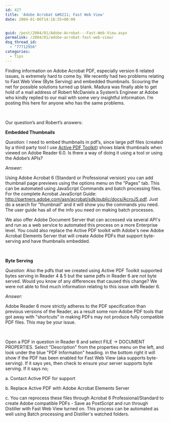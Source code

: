 ```yaml
---
id: 427
title: 'Adobe Acrobat &#8211; Fast Web View'
date: 2004-01-06T14:18:55+00:00


guid: /post/2004/01/Adobe-Acrobat---Fast-Web-View.aspx
permalink: /2004/01/adobe-acrobat-fast-web-view/
dsq_thread_id:
  - "77712956"
categories:
  - Tips
---
```

<body xmlns="http://www.w3.org/1999/xhtml">
    <div class="Section1">
        <p class="MsoNormal">
            Finding information on Adobe Acrobat PDF, especially version 6 related issues, is
            extremely hard to come by. We recently had two problems relating to Fast Web View
            (Byte Serving) and embedded thumbnails. Scouring the net for possible solutions turned
            up blank. Madura was finally able to get hold of a mail address of Robert McDaniels
            a System&rsquo;s Engineer at Adobe who kindly replied to our mail with some very insightful
            information. I&rsquo;m posting this here for anyone who has the same problems.
        </p>
        <p class="MsoNormal">
            &#160;
        </p>
        <p class="MsoNormal">
            Our question&rsquo;s and Robert&rsquo;s answers:
        </p>
        <p class="MsoNormal">
            <b><span style=';font-weight:bold'>Embedded Thumbnails</span></b>
        </p>
        <p class="MsoNormal">
            <i><span style=';font-style:italic'>Question:</span></i> I need to embed thumbnails
            in pdf&rsquo;s, since large pdf files (created by a third party tool I use <a href="http://www.activepdf.com/">Active
            PDF Toolkit</a>) shows blank thumbnails when viewed on Adobe Reader 6.0. Is there
            a way of doing it using a tool or using the Adobe&rsquo;s APIs?
        </p>
        <p class="MsoNormal">
            <i><span style=';font-style:italic'>Answer:</span></i>
        </p>
        <p class="MsoNormal">
            Using Adobe Acrobat 6 (Standard or Professional version) you can add thumbnail page
            previews using the options menu on the "Pages" tab. This can be automated using JavaScript
            Commands and batch processing files. For the complete Acrobat JavaScript Guide: <a href="http://partners.adobe.com/asn/acrobat/sdk/public/docs/AcroJS.pdf">http://partners.adobe.com/asn/acrobat/sdk/public/docs/AcroJS.pdf</a>.
            Just do a search for "thumbnail" and it will show you the commands you need. The user
            guide has all of the info you need on making batch processes.
        </p>
        <p class="MsoNormal">
            We also offer Adobe Document Server that can accessed via several API's and run as
            a web service to automated this process on a more Enterprise level. You could also
            replace the Active PDF toolkit with Adobe's new Adobe Acrobat Elements Server that
            will create Adobe PDFs that support byte-serving and have thumbnails embedded.
        </p>
        <p class="MsoNormal">
            &#160;
        </p>
        <p class="MsoNormal">
            <b><span style=';font-weight:bold'>Byte Serving</span></b>
        </p>
        <p class="MsoNormal">
            <i><span style=';font-style:italic'>Question:</span></i> Also the pdfs that we created
            using Active PDF Toolkit supported bytes serving in Reader 4 &amp; 5 but the same
            pdfs in Reader 6 are not byte served. Would you know of any differences that caused
            this change? We were not able to find much information relating to this issue with
            Reader 6.
        </p>
        <p class="MsoNormal">
            <i><span style=';font-style:italic'>Answer:</span></i>
        </p>
        <p class="MsoNormal">
            Adobe Reader 6 more strictly adheres to the PDF specification than previous versions
            of the Reader, as a result some non-Adobe PDF tools that got away with "shortcuts"
            in making PDFs may not produce fully compatible PDF files. This may be your issue.
        </p>
        <p class="MsoNormal">
            &#160;
        </p>
        <p class="MsoNormal">
            Open a PDF in question in Reader 6 and select FILE -&gt; DOCUMENT PROPERTIES. Select
            "Description" from the properties menu on the left, and look under the blue "PDF Information"
            heading. in the bottom right it will show if the PDF has been enabled for Fast Web
            View (aka supports byte-serving). If it says yes, then check to ensure your server
            supports byte serving. If it says no;
        </p>
        <p class="MsoNormal">
            a. Contact Active PDF for support
        </p>
        <p class="MsoNormal">
            b. Replace Active PDF with Adobe Acrobat Elements Server
        </p>
        <p class="MsoNormal">
            c. You can reprocess these files through Acrobat 6 Professional/Standard to create
            Adobe compatible PDFs - Save as PostScript and run through Distiller with Fast Web
            View turned on. This process can be automated as well using Batch processing and Distiller's
            watched folders.
        </p>
    </div>
</body>